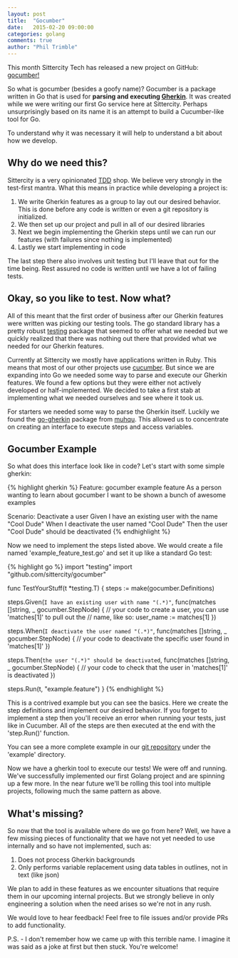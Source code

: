 ```yaml
---
layout: post
title:  "Gocumber"
date:   2015-02-20 09:00:00
categories: golang
comments: true
author: "Phil Trimble"
---
```


This month Sittercity Tech has released a new project on GitHub: [gocumber!](https://github.com/sittercity/gocumber "gocumber")

So what is gocumber (besides a goofy name)? Gocumber is a package written in Go that is used for **parsing and executing [Gherkin](https://cukes.info/gherkin.html)**. It was created while we were writing our first Go service here at Sittercity. Perhaps unsurprisingly based on its name it is an attempt to build a Cucumber-like tool for Go.

To understand why it was necessary it will help to understand a bit about how we develop.

## Why do we need this?
Sittercity is a very opinionated [TDD](http://en.wikipedia.org/wiki/Test-driven_development "Test-Driven Development") shop. We believe very strongly in the test-first mantra. What this means in practice while developing a project is: 

1. We write Gherkin features as a group to lay out our desired behavior. This is done before any code is written or even a git repository is initialized.
1. We then set up our project and pull in all of our desired libraries
1. Next we begin implementing the Gherkin steps until we can run our features (with failures since nothing is implemented)
1. Lastly we start implementing in code

The last step there also involves unit testing but I'll leave that out for the time being. Rest assured no code is written until we have a lot of failing tests.

## Okay, so you like to test. Now what?
All of this meant that the first order of business after our Gherkin features were written was picking our testing tools. The go standard library has a pretty robust [testing](http://golang.org/pkg/testing/) package that seemed to offer what we needed but we quickly realized that there was nothing out there that provided what we needed for our Gherkin features.

Currently at Sittercity we mostly have applications written in Ruby. This means that most of our other projects use [cucumber](https://cukes.info/). But since we are expanding into Go we needed some way to parse and execute our Gherkin features. We found a few options but they were either not actively developed or half-implemented. We decided to take a first stab at implementing what we needed ourselves and see where it took us.

For starters we needed some way to parse the Gherkin itself. Luckily we found the [go-gherkin](https://github.com/muhqu/go-gherkin) package from [muhqu](https://github.com/muhqu). This allowed us to concentrate on creating an interface to execute steps and access variables.

## Gocumber Example
So what does this interface look like in code? Let's start with some simple gherkin:

{% highlight gherkin %}
Feature: gocumber example feature
  As a person wanting to learn about gocumber
  I want to be shown a bunch of awesome examples

  Scenario: Deactivate a user
    Given I have an existing user with the name "Cool Dude"
    When I deactivate the user named "Cool Dude"
    Then the user "Cool Dude" should be deactivated
{% endhighlight %}

Now we need to implement the steps listed above. We would create a file named 'example_feature_test.go' and set it up like a standard Go test:

{% highlight go %}
import "testing"
import "github.com/sittercity/gocumber"

func TestYourStuff(t *testing.T) {
  steps := make(gocumber.Definitions)

  steps.Given(`I have an existing user with name "(.*)"`, func(matches []string, _ gocumber.StepNode) {
    // your code to create a user, you can use 'matches[1]' to pull out the
    // name, like so: user_name := matches[1]
  })

  steps.When(`I deactivate the user named "(.*)"`, func(matches []string, _ gocumber.StepNode) {
    // your code to deactivate the specific user found in 'matches[1]'
  })

  steps.Then(`the user "(.*)" should be deactivated`, func(matches []string, _ gocumber.StepNode) {
    // your code to check that the user in 'matches[1]' is deactivated
  })

  steps.Run(t, "example.feature")
}
{% endhighlight %}

This is a contrived example but you can see the basics. Here we create the step definitions and implement our desired behavior. If you forget to implement a step then you'll receive an error when running your tests, just like in Cucumber. All of the steps are then executed at the end with the 'step.Run()' function.

You can see a more complete example in our [git repository](https://github.com/sittercity/gocumber) under the 'example' directory.

Now we have a gherkin tool to execute our tests! We were off and running. We've successfully implemented our first Golang project and are spinning up a few more. In the near future we'll be rolling this tool into multiple projects, following much the same pattern as above.

## What's missing?
So now that the tool is available where do we go from here? Well, we have a few missing pieces of functionality that we have not yet needed to use internally and so have not implemented, such as:

1. Does not process Gherkin backgrounds
1. Only performs variable replacement using data tables in outlines, not in text (like json)

We plan to add in these features as we encounter situations that require them in our upcoming internal projects. But we strongly believe in only engineering a solution when the need arises so we're not in any rush.

We would love to hear feedback! Feel free to file issues and/or provide PRs to add functionality.

P.S. - I don't remember how we came up with this terrible name. I imagine it was said as a joke at first but then stuck. You're welcome!
